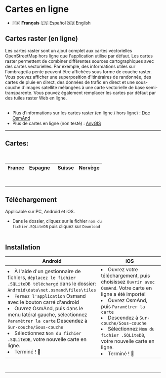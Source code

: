 # Cartes en ligne
 - 🇫🇷 **[Français](README.md)** 🇪🇸 [Español](README_ES.md) 🇬🇧 [English](README_EN.md)
## Cartes raster (en ligne)

Les cartes raster sont un ajout complet aux cartes vectorielles OpenStreetMap hors ligne que l'application utilise par défaut. Les cartes raster permettent de combiner différentes sources cartographiques avec des cartes vectorielles. Par exemple, des informations utiles sur l'ombrage/la pente peuvent être affichées sous forme de couche raster. Vous pouvez afficher une superposition d'itinéraires de randonnée, des cartes de pluie en direct, des données de trafic en direct et une sous-couche d'images satellite mélangées à une carte vectorielle de base semi-transparente. Vous pouvez également remplacer les cartes par défaut par des tuiles raster Web en ligne.
<br><br>

- Plus d'informations sur les cartes raster (en ligne / hors ligne) : [Doc OsmAnd](https://osmand.net/docs/user/map/raster-maps)
- Plus de cartes en ligne (non testé) : [AnyGIS](https://anygis.ru/Web/Html/Osmand_en)
---
## Cartes:
<br>

|[France](https://github.com/OsmAnd-Rendering/Online-Maps/blob/main/FR) |  [Espagne](https://github.com/OsmAnd-Rendering/Online-Maps/blob/main/ES) |  [Suisse](https://github.com/OsmAnd-Rendering/Online-Maps/blob/main/CH)  |  [Norvège](https://github.com/OsmAnd-Rendering/Online-Maps/blob/main/NO) |
| :-------------: | :-------------: | :-------------: | :-------------: |
<br>

---
## Téléchargement
Applicable sur PC, Android et iOS.

- Dans le dossier, cliquez sur le fichier <code>nom du fichier.SQLiteDB</code>  puis cliquez sur <code>Download</code> 
<br><br>



## Installation
<table>
    <thead>
    <tr>
        <th>Android</th>
        <th>iOS</th>
    </tr>
    </thead>
    <tbody>
    <tr>
        <td width="50%"><li> À l'aide d'un gestionnaire de fichiers, <code>déplacez le fichier .SQLiteDB téléchargé</code> dans le dossier:<br><code>Android\data\net.osmand\files\tiles</code><br><li>  <code>Fermez l'application</code> Osmand avec le bouton carré d'android<br><li> Ouvrez OsmAnd, puis dans le menu latéral gauche, sélectionnez <code>Paramétrer la carte</code><br<li> Descendez à <code>Sur-couche/Sous-couche</code><br> <li> Sélectionnez <code>Nom du fichier .SQLiteDB</code>, votre nouvelle carte en ligne.<br><li> Terminé ! 🎉</td>
        <td><li> Ouvrez votre téléchargement, puis choisissez <code>Ouvrir avec OsmAnd</code>. Votre carte en ligne a été importé!<br><li> Ouvrez OsmAnd, puis <code>Paramétrer la carte</code><br><li> Descendez à <code>Sur-couche/Sous-couche</code><br><li> Sélectionnez <code>Nom du fichier .SQLiteDB</code>, votre nouvelle carte en ligne.<br><li> Terminé ! 🎉</td>
    </tr>
    <tbody>
</table>

<br>

---